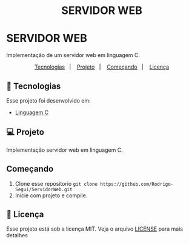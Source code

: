 <h1 align="center">
    SERVIDOR WEB
</h1>

# SERVIDOR WEB
Implementação de um servidor web em linguagem C. 

<p align="center">
  <a href="#rocket-tecnologias">Tecnologias</a>&nbsp;&nbsp;&nbsp;|&nbsp;&nbsp;&nbsp;
  <a href="#💻-projeto">Projeto</a>&nbsp;&nbsp;&nbsp;|&nbsp;&nbsp;&nbsp;
  <a href="#começando">Começando</a>&nbsp;&nbsp;&nbsp;|&nbsp;&nbsp;&nbsp;
  <a href="#memo-licença">Licença</a>
</p>

## :rocket: Tecnologias

Esse projeto foi desenvolvido em:

- [Linguagem C](https://devdocs.io/c/)


## 💻 Projeto
 
Implementação servidor web em linguagem C. 



## Começando

 1. Clone esse repositorio ```git clone https://github.com/Rodrigo-Segui/ServidorWeb.git```
 2. Inicie  com projeto e compile.
  
 ## :memo: Licença

Esse projeto está sob a licença MIT. Veja o arquivo [LICENSE](https://github.com/Rodrigo-Segui/ServidorWeb/blob/master/LICENSE) para mais detalhes
